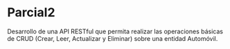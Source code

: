 # Parcial2

Desarrollo de una API RESTful que permita realizar las operaciones básicas de
CRUD (Crear, Leer, Actualizar y Eliminar) sobre una entidad Automóvil.

